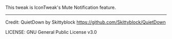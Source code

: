 This tweak is IconTweak's Mute Notification feature.  
***
Credit: QuietDown by Skittyblock
https://github.com/Skittyblock/QuietDown

LICENSE: GNU General Public License v3.0

